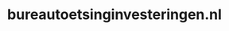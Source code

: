 ---
layout: post
title:  "bureautoetsinginvesteringen.nl"
internal_url:  "/data/bureautoetsinginvesteringen.nl.html"
categories: dutchgov
---